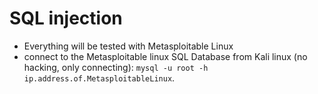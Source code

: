 # SQL injection
-   Everything will be tested with Metasploitable Linux
-   connect to the Metasploitable linux SQL Database from Kali linux (no hacking, only connecting): `mysql -u root -h ip.address.of.MetasploitableLinux`.